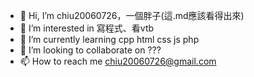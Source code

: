 - 👋 Hi, I’m chiu20060726，一個胖子(這.md應該看得出來)
- 👀 I’m interested in 寫程式、看vtb
- 🌱 I’m currently learning cpp html css js php
- 💞️ I’m looking to collaborate on ???
- 📫 How to reach me chiu20060726@gmail.com

<!---
chiu20060726/chiu20060726 is a ✨ special ✨ repository because its `README.md` (this file) appears on your GitHub profile.
You can click the Preview link to take a look at your changes.
--->

